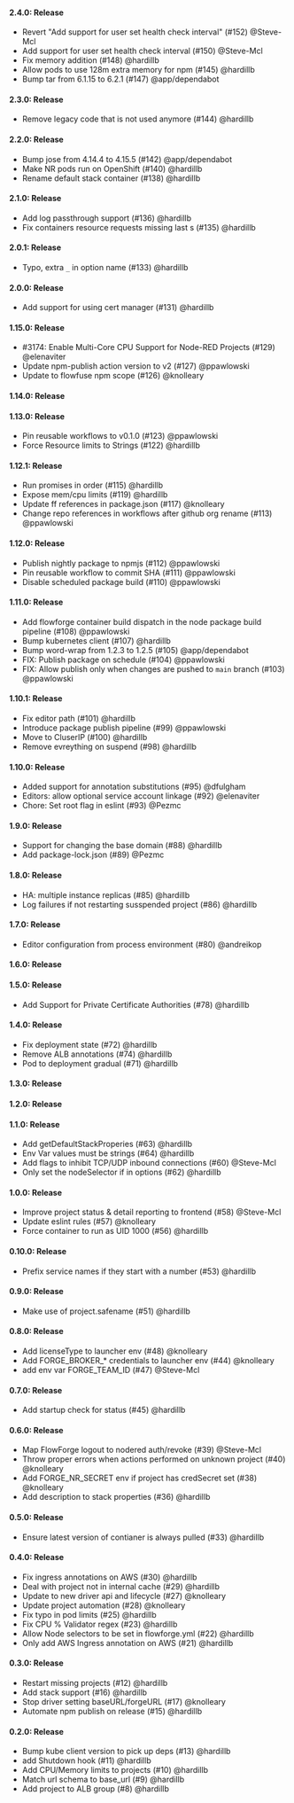 #### 2.4.0: Release

 - Revert "Add support for user set health check interval" (#152) @Steve-Mcl
 - Add support for user set health check interval (#150) @Steve-Mcl
 - Fix memory addition (#148) @hardillb
 - Allow pods to use 128m extra memory for npm (#145) @hardillb
 - Bump tar from 6.1.15 to 6.2.1 (#147) @app/dependabot

#### 2.3.0: Release

 - Remove legacy code that is not used anymore (#144) @hardillb

#### 2.2.0: Release

 - Bump jose from 4.14.4 to 4.15.5 (#142) @app/dependabot
 - Make NR pods run on OpenShift (#140) @hardillb
 - Rename default stack container (#138) @hardillb

#### 2.1.0: Release

 - Add log passthrough support (#136) @hardillb
 - Fix containers resource requests missing last s (#135) @hardillb

#### 2.0.1: Release

 - Typo, extra `_` in option name (#133) @hardillb

#### 2.0.0: Release

 - Add support for using cert manager (#131) @hardillb

#### 1.15.0: Release

 - #3174: Enable Multi-Core CPU Support for Node-RED Projects (#129) @elenaviter
 - Update npm-publish action version to v2 (#127) @ppawlowski
 - Update to flowfuse npm scope (#126) @knolleary

#### 1.14.0: Release


#### 1.13.0: Release

 - Pin reusable workflows to v0.1.0 (#123) @ppawlowski
 - Force Resource limits to Strings (#122) @hardillb

#### 1.12.1: Release

 - Run promises in order (#115) @hardillb
 - Expose mem/cpu limits (#119) @hardillb
 - Update ff references in package.json (#117) @knolleary
 - Change repo references in workflows after github org rename (#113) @ppawlowski
 
#### 1.12.0: Release

 - Publish nightly package to npmjs (#112) @ppawlowski
 - Pin reusable workflow to commit SHA (#111) @ppawlowski
 - Disable scheduled package build (#110) @ppawlowski

#### 1.11.0: Release

 - Add flowforge container build dispatch in the node package build pipeline (#108) @ppawlowski
 - Bump kubernetes client (#107) @hardillb
 - Bump word-wrap from 1.2.3 to 1.2.5 (#105) @app/dependabot
 - FIX: Publish package on schedule (#104) @ppawlowski
 - FIX: Allow publish only when changes are pushed to `main` branch (#103) @ppawlowski

#### 1.10.1: Release

 - Fix editor path (#101) @hardillb
 - Introduce package publish pipeline (#99) @ppawlowski
 - Move to CluserIP (#100) @hardillb
 - Remove evreything on suspend (#98) @hardillb

#### 1.10.0: Release

 - Added support for annotation substitutions (#95) @dfulgham
 - Editors: allow optional service account linkage (#92) @elenaviter
 - Chore: Set root flag in eslint (#93) @Pezmc

#### 1.9.0: Release

 - Support for changing the base domain (#88) @hardillb
 - Add package-lock.json (#89) @Pezmc

#### 1.8.0: Release

 - HA: multiple instance replicas (#85) @hardillb
 - Log failures if not restarting susspended project (#86) @hardillb

#### 1.7.0: Release

 - Editor configuration from process environment (#80) @andreikop

#### 1.6.0: Release


#### 1.5.0: Release

 - Add Support for Private Certificate Authorities (#78) @hardillb

#### 1.4.0: Release

 - Fix deployment state (#72) @hardillb
 - Remove ALB annotations (#74) @hardillb
 - Pod to deployment gradual (#71) @hardillb

#### 1.3.0: Release


#### 1.2.0: Release


#### 1.1.0: Release

 - Add getDefaultStackProperies (#63) @hardillb
 - Env Var values must be strings (#64) @hardillb
 - Add flags to inhibit TCP/UDP inbound connections (#60) @Steve-Mcl
 - Only set the nodeSelector if in options (#62) @hardillb

#### 1.0.0: Release

 - Improve project status & detail reporting to frontend (#58) @Steve-Mcl
 - Update eslint rules (#57) @knolleary
 - Force container to run as UID 1000 (#56) @hardillb

#### 0.10.0: Release

 - Prefix service names if they start with a number (#53) @hardillb

#### 0.9.0: Release

 - Make use of project.safename (#51) @hardillb

#### 0.8.0: Release

 - Add licenseType to launcher env (#48) @knolleary
 - Add FORGE_BROKER_* credentials to launcher env (#44) @knolleary
 - add env var FORGE_TEAM_ID (#47) @Steve-Mcl

#### 0.7.0: Release

 - Add startup check for status (#45) @hardillb

#### 0.6.0: Release

 - Map FlowForge logout to nodered auth/revoke (#39) @Steve-Mcl
 - Throw proper errors when actions performed on unknown project (#40) @knolleary
 - Add FORGE_NR_SECRET env if project has credSecret set (#38) @knolleary
 - Add description to stack properties (#36) @hardillb

#### 0.5.0: Release

 - Ensure latest version of contianer is always pulled (#33) @hardillb

#### 0.4.0: Release

 - Fix ingress annotations on AWS (#30) @hardillb
 - Deal with project not in internal cache (#29) @hardillb
 - Update to new driver api and lifecycle (#27) @knolleary
 - Update project automation (#28) @knolleary
 - Fix typo in pod limits (#25) @hardillb
 - Fix CPU % Validator regex (#23) @hardillb
 - Allow Node selectors to be set in flowforge.yml (#22) @hardillb
 - Only add AWS Ingress annotation on AWS (#21) @hardillb

#### 0.3.0: Release

 - Restart missing projects (#12) @hardillb
 - Add stack support (#16) @hardillb
 - Stop driver setting baseURL/forgeURL (#17) @knolleary
 - Automate npm publish on release (#15) @hardillb

#### 0.2.0: Release

 - Bump kube client version to pick up deps (#13) @hardillb
 - add Shutdown hook (#11) @hardillb
 - Add CPU/Memory limits to projects (#10) @hardillb
 - Match url schema to base_url (#9) @hardillb
 - Add project to ALB group (#8) @hardillb
